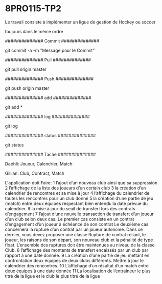 # 8PRO115-TP2
Le travail consiste à implémenter un ligue de gestion de Hockey ou soccer


toujours dans le même ordre

############## Commit ##############

git commit -a -m "Message pour le Commit"


############## Pull ##############

git pull origin master


############## Push ##############

git push origin master


############## add ##############

git add *

############## log ##############

git log

############## status ##############

git status


############## Tache ##############

Daehli: Joueur, Calendrier, Match

Gillian: Club, Contract, Match

L'application doit Faire:
1 l’ajout d’un nouveau club ainsi que sa suppression
2 l’affichage de la liste des joueurs d’un certain club
3 la création d’un calendrier de rencontres et sa mise à jour
4 l’affichage du calendrier de toutes les rencontres pour un club donné
5 la création d’une partie de jeu (match) entre deux équipes respectant bien entendu la date prévue du calendrier.
6 la mise à jour du seuil de transfert lors des contrats d’engagement
7 l’ajout d’une nouvelle transaction de transfert d’un joueur d’un club selon deux cas. Le premier cas consiste en un contrat d’engagement d’un joueur à échéance de son contrat Le deuxième cas concernera la rupture d’un contrat par un joueur autonome. Dans ce dernier, vous devez proposer une classe Rupture de contrat reliant, le joueur, les raisons de son départ, son nouveau club et la pénalité de type float. L’ensemble des ruptures doit être maintenues au niveau de la classe Club.
8 l’affichage des montants de transfert encaissés par un club par rapport à une date donnée.
9 La création d’une partie de jeu mettant en confrontation deux équipes de deux clubs différents. Mettre à jour le calendrier des rencontres.
10 L’affichage d’un résultat d’un match entre deux équipes à une date donnée
11 La localisation de l’entraîneur le plus titré de la ligue et le club le plus titré de la ligue
